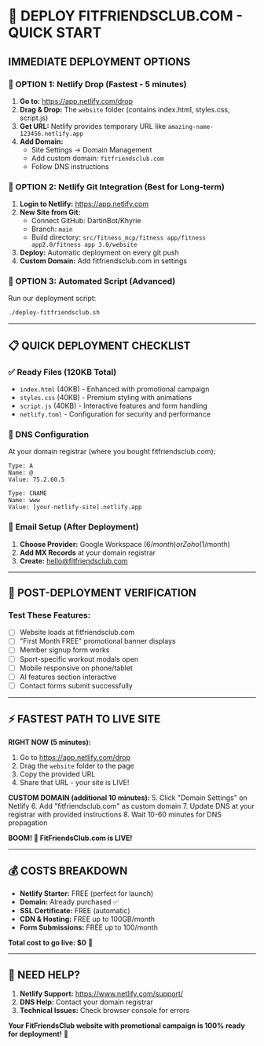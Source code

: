 # 🚀 **DEPLOY FITFRIENDSCLUB.COM - QUICK START**

## **IMMEDIATE DEPLOYMENT OPTIONS**

### **🎯 OPTION 1: Netlify Drop (Fastest - 5 minutes)**

1. **Go to:** https://app.netlify.com/drop
2. **Drag & Drop:** The `website` folder (contains index.html, styles.css, script.js)
3. **Get URL:** Netlify provides temporary URL like `amazing-name-123456.netlify.app`
4. **Add Domain:** 
   - Site Settings → Domain Management
   - Add custom domain: `fitfriendsclub.com`
   - Follow DNS instructions

### **🎯 OPTION 2: Netlify Git Integration (Best for Long-term)**

1. **Login to Netlify:** https://app.netlify.com
2. **New Site from Git:** 
   - Connect GitHub: DartinBot/Khyrie
   - Branch: `main`
   - Build directory: `src/fitness_mcp/fitness app/fitness app2.0/fitness app 3.0/website`
3. **Deploy:** Automatic deployment on every git push
4. **Custom Domain:** Add fitfriendsclub.com in settings

### **🎯 OPTION 3: Automated Script (Advanced)**
Run our deployment script:
```bash
./deploy-fitfriendsclub.sh
```

---

## **📋 QUICK DEPLOYMENT CHECKLIST**

### **✅ Ready Files (120KB Total)**
- `index.html` (40KB) - Enhanced with promotional campaign
- `styles.css` (40KB) - Premium styling with animations  
- `script.js` (40KB) - Interactive features and form handling
- `netlify.toml` - Configuration for security and performance

### **🔧 DNS Configuration**
At your domain registrar (where you bought fitfriendsclub.com):

```
Type: A
Name: @
Value: 75.2.60.5

Type: CNAME  
Name: www
Value: [your-netlify-site].netlify.app
```

### **📧 Email Setup (After Deployment)**
1. **Choose Provider:** Google Workspace ($6/month) or Zoho ($1/month)
2. **Add MX Records** at your domain registrar
3. **Create:** hello@fitfriendsclub.com

---

## **🎉 POST-DEPLOYMENT VERIFICATION**

### **Test These Features:**
- [ ] Website loads at fitfriendsclub.com
- [ ] "First Month FREE" promotional banner displays
- [ ] Member signup form works
- [ ] Sport-specific workout modals open
- [ ] Mobile responsive on phone/tablet
- [ ] AI features section interactive
- [ ] Contact forms submit successfully

---

## **⚡ FASTEST PATH TO LIVE SITE**

**RIGHT NOW (5 minutes):**
1. Go to https://app.netlify.com/drop
2. Drag the `website` folder to the page
3. Copy the provided URL
4. Share that URL - your site is LIVE!

**CUSTOM DOMAIN (additional 10 minutes):**
5. Click "Domain Settings" on Netlify
6. Add "fitfriendsclub.com" as custom domain
7. Update DNS at your registrar with provided instructions
8. Wait 10-60 minutes for DNS propagation

**BOOM! 🎉 FitFriendsClub.com is LIVE!**

---

## **💰 COSTS BREAKDOWN**
- **Netlify Starter:** FREE (perfect for launch)
- **Domain:** Already purchased ✅
- **SSL Certificate:** FREE (automatic)
- **CDN & Hosting:** FREE up to 100GB/month
- **Form Submissions:** FREE up to 100/month

**Total cost to go live: $0** 🎉

---

## **🚨 NEED HELP?**

1. **Netlify Support:** https://www.netlify.com/support/
2. **DNS Help:** Contact your domain registrar
3. **Technical Issues:** Check browser console for errors

**Your FitFriendsClub website with promotional campaign is 100% ready for deployment!** 🚀